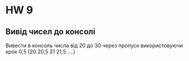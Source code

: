 # HW 9

## Вивід чисел до консолі

Вивести в консоль числа від 20 до 30 через пропуск використовуючи крок 0,5 (20 20,5 21 21,5 ....)